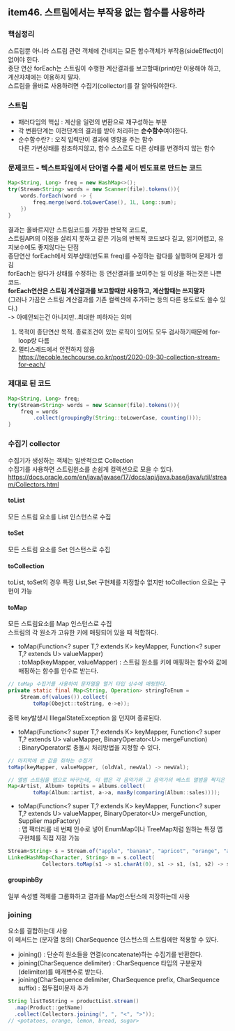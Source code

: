 ## item46. 스트림에서는 부작용 없는 함수를 사용하라

### 핵심정리
스트림뿐 아니라 스트림 관련 객체에 건네지는 모든 함수객체가 부작용(sideEffect)이 없어야 한다.  
종단 연산 forEach는 스트림이 수행한 계산결과를 보고할때(print)만 이용해야 하고, 계산자체에는 이용하지 말자.  
스트림을 올바로 사용하려면 수집기(collector)를 잘 알아둬야한다.

### 스트림
- 패러다임의 핵심 : 계산을 일련의 변환으로 재구성하는 부분
- 각 변환단계는 이전단계의 결과를 받아 처리하는 **순수함수**여야한다.
- 순수함수란? : 오직 입력만이 결과에 영향을 주는 함수  
  다른 가변상태를 참조하지않고, 함수 스스로도 다른 상태를 변경하지 않는 함수

### 문제코드 - 텍스트파일에서 단어별 수를 세어 빈도표로 만드는 코드
~~~java  
Map<String, Long> freq = new HashMap<>();
try(Stream<String> words = new Scanner(file).tokens()){
    words.forEach(word -> {
        freq.merge(word.toLowerCase(), 1L, Long::sum);
    })
}
~~~
결과는 올바르지만 스트림코드를 가장한 반복적 코드로,  
스트림API의 이점을 살리지 못하고 같은 기능의 반복적 코드보다 길고, 읽기어렵고, 유지보수에도 좋지않다는 단점  
종단연산 forEach에서 외부상태(빈도표 freq)를 수정하는 람다를 실행하며 문제가 생김  
forEach는 람다가 상태를 수정하는 등 연산결과를 보여주는 일 이상을 하는것은 나쁜 코드.  
**forEach연산은 스트림 계산결과를 보고할때만 사용하고, 계산할때는 쓰지말자**  
(그러나 가끔은 스트림 계산결과를 기존 컬렉션에 추가하는 등의 다른 용도로도 쓸수 있다.)  
-> 아예안되는건 아니지만..최대한 피하자는 의미  
1. 목적이 종단연산 목적. 종료조건이 있는 로직이 있어도 모두 검사하기때문에 for-loop랑 다름  
2. 멀티스레드에서 안전하지 않음  
   https://tecoble.techcourse.co.kr/post/2020-09-30-collection-stream-for-each/

### 제대로 된 코드
~~~java  
Map<String, Long> freq;
try(Stream<String> words = new Scanner(file).tokens()){
    freq = words
        .collect(groupingBy(String::toLowerCase, counting()));    
}
~~~


### 수집기 collector
수집기가 생성하는 객체는 일반적으로 Collection  
수집기를 사용하면 스트림원소를 손쉽게 컬렉션으로 모을 수 있다.  
https://docs.oracle.com/en/java/javase/17/docs/api/java.base/java/util/stream/Collectors.html  

#### toList
모든 스트림 요소를 List 인스턴스로 수집

#### toSet
모든 스트림 요소를 Set 인스턴스로 수집

#### toCollection
toList, toSet의 경우 특정 List,Set 구현체를 지정할수 없지만 toCollection 으로는 구현이 가능

#### toMap
모든 스트림요소를 Map 인스턴스로 수집  
스트림의 각 원소가 고유한 키에 매핑되어 있을 때 적합하다.
- toMap(Function<? super T,? extends K> keyMapper, Function<? super T,? extends U> valueMapper)  
  : toMap(keyMapper, valueMapper) : 스트림 원소를 키에 매핑하는 함수와 값에 매핑하는 함수를 인수로 받는다.
~~~java  
// toMap 수집기를 사용하여 문자열을 열거 타입 상수에 매핑한다.
private static final Map<String, Operation> stringToEnum =
    Stream.of(values()).collect(
        toMap(Obejct::toString, e->e));
~~~  
중복 key발생시 IllegalStateException 을 던지며 종료된다.

- toMap(Function<? super T,? extends K> keyMapper, Function<? super T,? extends U> valueMapper, BinaryOperator\<U\> mergeFunction)  
  : BinaryOperator로 충돌시 처리방법을 지정할 수 있다.
~~~java  
// 마지막에 쓴 값을 취하는 수집기
toMap(keyMapper, valueMapper, (oldVal, newVal) -> newVal);

// 앨범 스트림을 맵으로 바꾸는데, 이 맵은 각 음악가와 그 음악가의 베스트 앨범을 짝지은 것
Map<Artist, Album> topHits = albums.collect(
        toMap(Album::artist, a->a, maxBy(comparing(Album::sales))));
~~~

- toMap(Function<? super T,? extends K> keyMapper, Function<? super T,? extends U> valueMapper, BinaryOperator\<U\> mergeFunction, Supplier<M> mapFactory)  
  : 맵 팩터리를 네 번째 인수로 넣어 EnumMap이나 TreeMap처럼 원하는 특정 맵 구현체를 직접 지정 가능
~~~java  
Stream<String> s = Stream.of("apple", "banana", "apricot", "orange", "apple");
LinkedHashMap<Character, String> m = s.collect(
           Collectors.toMap(s1 -> s1.charAt(0), s1 -> s1, (s1, s2) -> s1 + "|" + s2, LinkedHashMap::new));
~~~

#### groupinbBy
일부 속성별 객체를 그룹화하고 결과를 Map인스턴스에 저장하는데 사용

### joining
요소를 결합하는데 사용  
이 메서드는 (문자열 등의) CharSequence 인스턴스의 스트림에만 적용할 수 있다.
- joining() : 단순히 원소들을 연결(concatenate)하는 수집기를 반환한다.
- joining(CharSequence delimiter) : CharSequence 타입의 구분문자(delimiter)를 매개변수로 받는다.
- joining(CharSequence delimiter, CharSequence prefix, CharSequence suffix) : 접두접미문자 추가
~~~java  
String listToString = productList.stream()
  .map(Product::getName)
  .collect(Collectors.joining(", ", "<", ">"));
// <potatoes, orange, lemon, bread, sugar>
~~~

